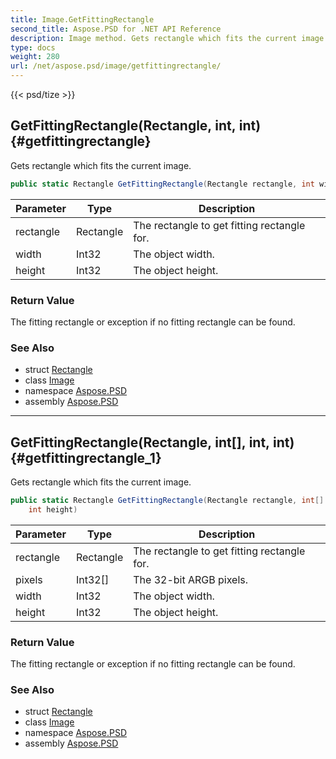 ```yaml
---
title: Image.GetFittingRectangle
second_title: Aspose.PSD for .NET API Reference
description: Image method. Gets rectangle which fits the current image
type: docs
weight: 280
url: /net/aspose.psd/image/getfittingrectangle/
---
```

{{< psd/tize >}}
## GetFittingRectangle(Rectangle, int, int) {#getfittingrectangle}

Gets rectangle which fits the current image.

```csharp
public static Rectangle GetFittingRectangle(Rectangle rectangle, int width, int height)
```

| Parameter | Type | Description |
| --- | --- | --- |
| rectangle | Rectangle | The rectangle to get fitting rectangle for. |
| width | Int32 | The object width. |
| height | Int32 | The object height. |

### Return Value

The fitting rectangle or exception if no fitting rectangle can be found.

### See Also

* struct [Rectangle](../../rectangle/)
* class [Image](../)
* namespace [Aspose.PSD](../../../aspose.psd/)
* assembly [Aspose.PSD](../../../)

---

## GetFittingRectangle(Rectangle, int[], int, int) {#getfittingrectangle_1}

Gets rectangle which fits the current image.

```csharp
public static Rectangle GetFittingRectangle(Rectangle rectangle, int[] pixels, int width, 
    int height)
```

| Parameter | Type | Description |
| --- | --- | --- |
| rectangle | Rectangle | The rectangle to get fitting rectangle for. |
| pixels | Int32[] | The 32-bit ARGB pixels. |
| width | Int32 | The object width. |
| height | Int32 | The object height. |

### Return Value

The fitting rectangle or exception if no fitting rectangle can be found.

### See Also

* struct [Rectangle](../../rectangle/)
* class [Image](../)
* namespace [Aspose.PSD](../../../aspose.psd/)
* assembly [Aspose.PSD](../../../)


